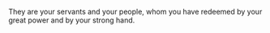They are your servants and your people, whom you have redeemed by your great power and by your strong hand.
